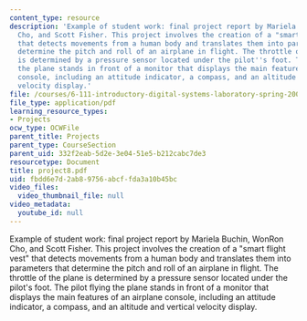```yaml
---
content_type: resource
description: 'Example of student work: final project report by Mariela Buchin, WonRon
  Cho, and Scott Fisher. This project involves the creation of a "smart flight vest"
  that detects movements from a human body and translates them into parameters that
  determine the pitch and roll of an airplane in flight. The throttle of the plane
  is determined by a pressure sensor located under the pilot''s foot. The pilot flying
  the plane stands in front of a monitor that displays the main features of an airplane
  console, including an attitude indicator, a compass, and an altitude and vertical
  velocity display.'
file: /courses/6-111-introductory-digital-systems-laboratory-spring-2006/fbdd6e7d2ab89756abcffda3a10b45bc_project8.pdf
file_type: application/pdf
learning_resource_types:
- Projects
ocw_type: OCWFile
parent_title: Projects
parent_type: CourseSection
parent_uid: 332f2eab-5d2e-3e04-51e5-b212cabc7de3
resourcetype: Document
title: project8.pdf
uid: fbdd6e7d-2ab8-9756-abcf-fda3a10b45bc
video_files:
  video_thumbnail_file: null
video_metadata:
  youtube_id: null
---
```

Example of student work: final project report by Mariela Buchin, WonRon Cho, and Scott Fisher. This project involves the creation of a "smart flight vest" that detects movements from a human body and translates them into parameters that determine the pitch and roll of an airplane in flight. The throttle of the plane is determined by a pressure sensor located under the pilot's foot. The pilot flying the plane stands in front of a monitor that displays the main features of an airplane console, including an attitude indicator, a compass, and an altitude and vertical velocity display.

